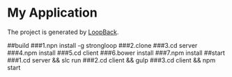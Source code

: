 # My Application

The project is generated by [LoopBack](http://loopback.io).

##build
###1.npn install -g strongloop
###2.clone
###3.cd server
###4.npm install
###5.cd client
###6.bower install
###7.npm install
##start
###1.cd server && slc run
###2.cd client && gulp
###3.cd client && npm start
